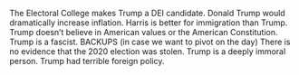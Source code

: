 The Electoral College makes Trump a DEI candidate.
Donald Trump would dramatically increase inflation.
Harris is better for immigration than Trump.
Trump doesn’t believe in American values or the American Constitution.
Trump is a fascist.
BACKUPS (in case we want to pivot on the day)
There is no evidence that the 2020 election was stolen.
Trump is a deeply immoral person.
Trump had terrible foreign policy.
#